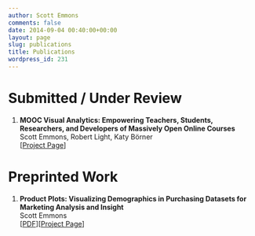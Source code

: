 ```yaml
---
author: Scott Emmons
comments: false
date: 2014-09-04 00:40:00+00:00
layout: page
slug: publications
title: Publications
wordpress_id: 231
---
```


# Submitted / Under Review

  1. **MOOC Visual Analytics: Empowering Teachers, Students, Researchers, and Developers of Massively Open Online Courses**  
Scott Emmons, Robert Light, Katy B&ouml;rner  
[[Project Page](http://cns.iu.edu/2015-MOOCVis.html)]

# Preprinted Work
 
  1. **Product Plots: Visualizing Demographics in Purchasing Datasets for Marketing Analysis and Insight**  
Scott Emmons  
[[PDF](/assets/Product-Plots.pdf)][[Project Page](/productplots/)]
